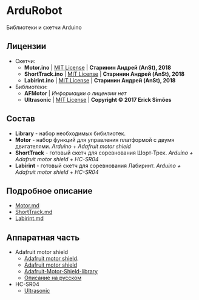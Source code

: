 # ArduRobot

Библиотеки и скетчи Arduino

## Лицензии
* Скетчи:
  + **Motor.ino** | [MIT License](Motor/LICENSE) | **Старинин Андрей (AnSt), 2018**
  + **ShortTrack.ino** | [MIT License](Motor/LICENSE) | **Старинин Андрей (AnSt), 2018**
  + **Labirint.ino** | [MIT License](Motor/LICENSE) | **Старинин Андрей (AnSt), 2018**
* Библиотеки:
  + **AFMotor** | *Информации о лицензии нет*
  + **Ultrasonic** | [MIT License](https://github.com/ErickSimoes/Ultrasonic/blob/master/LICENSE) | **Copyright &copy; 2017 Erick Simões**

## Состав
* **Library** - набор необходимых бибилиотек.
* **Motor** - набор функций для управления платформой с двумя двигателями. *Arduino + Adafruit motor shield*
* **ShortTrack** - готовый скетч для соревнования Шорт-Трек. *Arduino + Adafruit motor shield + HC-SR04*
* **Labirint** - готовый скетч для соревнования Лабиринт. *Arduino + Adafruit motor shield + HC-SR04*

## Подробное описание
* [Motor.md](Motor/Motor.md)
* [ShortTrack.md](ShortTrack/ShortTrack.md)
* [Labirint.md](Labirint/Labirint.md)

## Аппаратная часть
* Adafruit motor shield
	+ [Adafruit motor shield](https://www.adafruit.com/product/81#Learn).
	+ [Adafruit motor shield](https://learn.adafruit.com/adafruit-motor-shield)
	+ [Adafruit-Motor-Shield-library](https://github.com/adafruit/Adafruit-Motor-Shield-library)
	+ [Описание на русском](http://zelectro.cc/Adafruit_motor_shield)
* HC-SR04
	+ [Ultrasonic](https://github.com/ErickSimoes/Ultrasonic) 